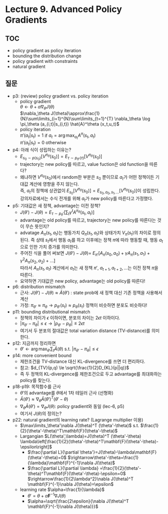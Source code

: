 # Lecture 9. Advanced Policy Gradients

## TOC
- policy gradient as policy iteration
- bounding the distribution change
- policy gradient with constraints
- natural gradient

## 질문
- p3: (review) policy gradient vs. policy iteration
  - policy gradient  
    $\theta \leftarrow \theta + \alpha\nabla_\theta J(\theta)$  
    $\nabla_\theta J(\theta)\approx\frac{1}{N}\sum\limits_{i=1}^{N}\sum\limits_{t=1}^{T}
    \nabla_\theta \log \pi_\theta (a_{i,t}|s_{i,t}) \hat{A}^\theta (x_t,u_t)$
  - policy iteration  
    $\pi'(a_t|s_t)=1$ if $a_t=\arg\max_{a_t}A^\pi(s_t,a_t)$  
    $\pi'(a_t|s_t)=0$ otherwise
- p4: 아래 식이 성립하는 이유는?
  - $E_{s_0\sim p(s_0)}[V^{\pi_\theta}(s_0)] = E_{\tau\sim p_{\theta'}(\tau)}[V^{\pi_\theta}(s_0)]$  
  - trajectory는 new policy를 따르고, value fuction은 old function을 따른다?
  - 왜냐하면 $V^{\pi_\theta}(s_0)$에서 random한 부분은 $s_0$ 뿐이므로 $a_t$가 어떤 정책이든 기대값 계산에 영향을 주지 않는다.  
    즉, $a_t$의 정책에 상관없이 $E_{s_0}[V^{\pi_\theta}(s_0)]=E_{s_0,a_0,s_1,...}[V^{\pi_\theta}(s_0)]$이 성립한다.   
    강의자료에서는 수식 전개를 위해 $a_t$가 new policy를 따른다고 가정했다.
- p5: 기대값은 새 정책, advantage는 이전 정책? 
  - $J(\theta')-J(\theta)=E_{\tau\sim p_\theta'} \left[ \sum_t \gamma^t A^{\pi_\theta} (s_t,a_t)\right]$
  - advantage는 old policy를 따르고, trajectory는 new policy를 따른다는 것이 무슨 뜻인지?
  - advatage $A_\pi (s_t,a_t)$는 행동가치 $Q_\pi(s_t,a_t)$와 상태가치 $V_\pi(s_t)$의 차이로 정의된다.
    즉 상태 $s_t$에서 행동 $a_t$를 하고 이후에는 정책 $\pi$에 따라 행동할 때,
    행동 $a_t$으로 인한 가치 증가를 의미한다.
  - 주어진 식을 풀어 써보면 $J(\theta')-J(\theta)=$
    $E_{\pi'}[A_\pi(s_0,a_0)+\gamma A_\pi(s_1,a_1)+\gamma^2 A_\pi(s_2,a_2)+...]$  
    따라서 $A_\pi(s_t,a_t)$ 계산에서 $a_t$는 새 정책 $\pi'$, $a_{t+1},a_{t+2},...$는 이전 정책 $\pi$을 따른다.
  - 요약하면 기대값은 new policy, advantage는 old policy를 따른다!
- p6: distribution mismatch
  - 근사: $J(\theta')-J(\theta)\approx\bar{A}(\theta')$ : state prob에 새 정책 대신 기존 정책을 사용해서 계산
  - 가정: $\pi_{\theta'}\approx\pi_{\theta} \rightarrow p_{\theta'}(s_t)\approx p_{\theta}(s_t)$
    정책이 비슷하면 분포도 비슷하다!
- p11: bounding distributional mismatch
  - 정책의 차이가 $\epsilon$ 이하이면, 분포의 차이는 $2\epsilon t$ 이하이다.   
  - $|\pi_{\theta'}-\pi_{\theta}|\le\epsilon \rightarrow |p_{\theta'}-p_{\theta}|\le 2\epsilon t$
  - 여기서 두 분포의 절대값은 total variation distance (TV-distance)를 의미한다.
- p12: 지금까지 정리하면
  - $\theta'\leftarrow \arg\max_{\theta'}\sum_t \bar{A}(\theta)$
    s.t. $|\pi_{\theta'}-\pi_\theta| \le \epsilon$
- p14: more convenient bound
  - 제한조건을 TV-distance 대신 KL-divergence를 쓰면 더 편리하다.
  - 참고: $d_{TV}(p,q) \le \sqrt{\frac{1}{2}D_{KL}(p||q)}$
  - 즉 두 정책의 KL-divergence를 제한조건으로 두고 advantage를 최대화하는 policy를 찾는다.
- p18-p19: 목적함수를 근사
  - $\theta'$의 advantage를 $\theta$에서 1차 테일러 근사 (선형화)
  - $\bar{A}(\theta')\approx \nabla_\theta \bar{A}(\theta')^T (\theta'-\theta)$
  - $\nabla_\theta\bar{A}(\theta')=\nabla_\theta J(\theta)$: policy gradient와  동일 (lec-6, p5)
  - 여기서 $J(\theta)$의 정의는?
- p22: natural gradient의 learning rate? (Lagrange multiplier 이용)
  - $\max\limits_\theta'\nabla J(\theta)^T (\theta'-\theta)$
    s.t. $\frac{1}{2}(\theta'-\theta)^T\mathbf{F}(\theta'-\theta)$
  - Largangian $L(\theta',\lambda)=J(\theta)^T (\theta'-\theta)
    \lambda\left[\frac{1}{2}(\theta'-\theta)^T\mathbf{F}(\theta'-\theta)-\epsilon\right]$  
    - $\frac{\partial L}{\partial \theta'}=J(\theta)-\lambda\mathbf{F}(\theta'-\theta)=0$
    $\rightarrow\theta'-\theta=\frac{1}{\lambda}\mathbf{F}^{-1}\nabla J(\theta)$  
    - $\frac{\partial L}{\partial \lambda}
      =\frac{1}{2}(\theta'-\theta)^T\mathbf{F}(\theta'-\theta)-\epsilon=0$
    $\rightarrow\frac{1}{2\lambda^2}\nabla J(\theta)^T \mathbf{F}^{-1}\nabla J(\theta)=\epsilon$
  - learning rate $\alpha=\frac{1}{\lambda}$
    - $\theta'=\theta+\alpha\mathbf{F}^{-1}\nabla J(\theta)$
    - $\alpha=\sqrt{\frac{2\epsilon}{\nabla J(\theta)^T \mathbf{F}^{-1}\nabla J(\theta)}}$
      
    
    
    
    
